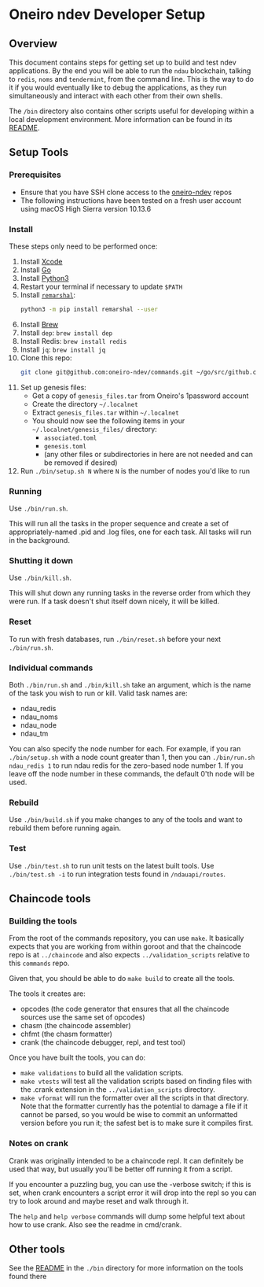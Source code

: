 # Oneiro ndev Developer Setup

## Overview

This document contains steps for getting set up to build and test ndev applications.  By the end you will be able to run the `ndau` blockchain, talking to `redis`, `noms` and `tendermint`, from the command line.  This is the way to do it if you would eventually like to debug the applications, as they run simultaneously and interact with each other from their own shells.

The `/bin` directory also contains other scripts useful for developing within a local development environment.  More information can be found in its [README](bin/README.md).

## Setup Tools

### Prerequisites

* Ensure that you have SSH clone access to the [oneiro-ndev](https://github.com/oneiro-ndev) repos
* The following instructions have been tested on a fresh user account using macOS High Sierra version 10.13.6

### Install

These steps only need to be performed once:

1. Install [Xcode](https://itunes.apple.com/us/app/xcode/id497799835)
1. Install [Go](https://golang.org/doc/install)
1. Install [Python3](https://www.python.org/downloads/)
1. Restart your terminal if necessary to update `$PATH`
1. Install [`remarshal`](https://github.com/dbohdan/remarshal):
    ```sh
    python3 -m pip install remarshal --user
    ```
1. Install [Brew](https://brew.sh/)
1. Install `dep`: `brew install dep`
1. Install Redis: `brew install redis`
1. Install `jq`: `brew install jq`
1. Clone this repo:
    ```sh
    git clone git@github.com:oneiro-ndev/commands.git ~/go/src/github.com/oneiro-ndev/commands
    ```
1. Set up genesis files:
    - Get a copy of `genesis_files.tar` from Oneiro's 1password account
    - Create the directory `~/.localnet`
    - Extract `genesis_files.tar` within `~/.localnet`
    - You should now see the following items in your `~/.localnet/genesis_files/` directory:
        - `associated.toml`
        - `genesis.toml`
        - (any other files or subdirectories in here are not needed and can be removed if desired)
1. Run `./bin/setup.sh N` where `N` is the number of nodes you'd like to run

### Running

Use `./bin/run.sh`.

This will run all the tasks in the proper sequence and create a set of appropriately-named .pid and .log files, one for each task.  All tasks will run in the background.

### Shutting it down

Use `./bin/kill.sh`.

This will shut down any running tasks in the reverse order from which they were run. If a task doesn't shut itself down nicely, it will be killed.

### Reset

To run with fresh databases, run `./bin/reset.sh` before your next `./bin/run.sh`.

### Individual commands

Both `./bin/run.sh` and `./bin/kill.sh` take an argument, which is the name of the task you wish to run or kill. Valid task names are:

* ndau_redis
* ndau_noms
* ndau_node
* ndau_tm

You can also specify the node number for each.  For example, if you ran `./bin/setup.sh` with a node count greater than 1, then you can `./bin/run.sh ndau_redis 1` to run ndau redis for the zero-based node number 1.  If you leave off the node number in these commands, the default 0'th node will be used.

### Rebuild

Use `./bin/build.sh` if you make changes to any of the tools and want to rebuild them before running again.

### Test

Use `./bin/test.sh` to run unit tests on the latest built tools.
Use `./bin/test.sh -i` to run integration tests found in `/ndauapi/routes`.

## Chaincode tools

### Building the tools

From the root of the commands repository, you can use `make`. It basically expects that you are working from within goroot and that the chaincode repo is at `../chaincode` and also expects `../validation_scripts` relative to this `commands` repo.

Given that, you should be able to do `make build` to create all the tools.

The tools it creates are:

* opcodes (the code generator that ensures that all the chaincode sources use the same set of opcodes)
* chasm (the chaincode assembler)
* chfmt (the chasm formatter)
* crank (the chaincode debugger, repl, and test tool)

Once you have built the tools, you can do:

* `make validations` to build all the validation scripts.
* `make vtests` will test all the validation scripts based on finding files with the .crank extension in the `../validation_scripts` directory.
* `make vformat` will run the formatter over all the scripts in that directory. Note that the formatter currently has the potential to damage a file if it cannot be parsed, so you would be wise to commit an unformatted version before you run it; the safest bet is to make sure it compiles first.

### Notes on crank

Crank was originally intended to be a chaincode repl. It can definitely be used that way, but usually you'll be better off running it from a script.

If you encounter a puzzling bug, you can use the -verbose switch; if this is set, when crank encounters a script error it will drop into the repl so you can try to look around and maybe reset and walk through it.

The `help` and `help verbose` commands will dump some helpful text about how to use crank. Also see the readme in cmd/crank.

## Other tools

See the [README](bin/README.md) in the `./bin` directory for more information on the tools found there
